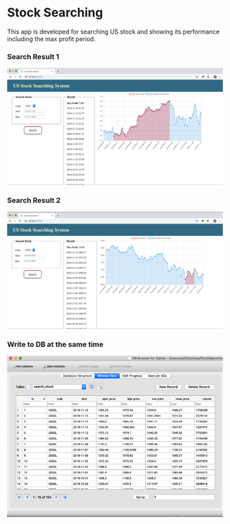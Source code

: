 # Stock Searching

This app is developed for searching US stock and showing its performance including the max profit period.

### Search Result 1
<img src="https://github.com/WL0416/StockSearching/blob/master/Screen%20Shot%202018-11-17%20at%209.54.26%20pm.png" width="800">

### Search Result 2
<img src="https://github.com/WL0416/StockSearching/blob/master/Screen%20Shot%202018-11-17%20at%209.39.59%20pm.png" width="800">

### Write to DB at the same time
<img src="https://github.com/WL0416/StockSearching/blob/master/Screen%20Shot%202018-11-17%20at%209.41.49%20pm.png" width="800">
